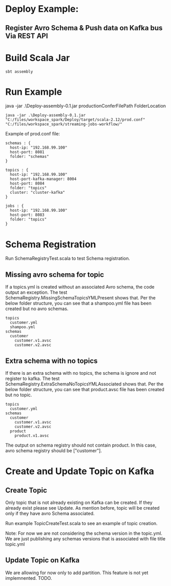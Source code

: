 # Deploy Example:
## Register Avro Schema & Push data on Kafka bus Via REST API 

# Build Scala Jar
````
sbt assembly
````

# Run Example
java -jar .\Deploy-assembly-0.1.jar productionConferFilePath FolderLocation
````
java -jar .\Deploy-assembly-0.1.jar "C:/files/workspace_spark/Deploy/target/scala-2.12/prod.conf" "C:/files/workspace_spark/streaming-jobs-workflow/"
````
 
Example of prod.conf file:
````
schemas : {
  host-ip: "192.168.99.100"
  host-port: 8081
  folder: "schemas"
}

topics : {
  host-ip: "192.168.99.100"
  host-port-kafka-manager: 8004
  host-port: 8084
  folder: "topics"
  cluster: "cluster-kafka"
}

jobs : {
  host-ip: "192.168.99.100"
  host-port: 8083
  folder: "topics"
}
````
 
 
# Schema Registration 
 
 Run SchemaRegistryTest.scala to test Schema registration.

## Missing avro schema for topic  
If a topics.yml is created without an associated Avro schema, the code output an exception.
The test SchemaRegistry.MissingSchemaTopicsYMLPresent shows that.
Per the below folder structure, you can see that a shampoo.yml file has been created but no avro schemas.

````
topics
  customer.yml
  shampoo.yml
schemas
  customer
    customer.v1.avsc
    customer.v2.avsc
````

## Extra schema with no topics
If there is an extra schema with no topics, the schema is ignore and not register to kafka.
The test SchemaRegistry.ExtraSchemaNoTopicsYMLAssociated shows that.
Per the below folder structure, you can see that product.avsc file has been created but no topic.

````
topics
  customer.yml
schemas
  customer
    customer.v1.avsc
    customer.v2.avsc
  product
    product.v1.avsc  
````
The output on schema registry should not contain product.
In this case, avro schema registry should be ["customer"].



 # Create and Update Topic on Kafka
 ## Create Topic
 Only topic that is not already existing on Kafka can be created. If they already exist please see Update.
 As mention before, topic will be created only if they have avro Schema associated.

 Run example TopicCreateTest.scala to see an example of topic creation.

Note: For now we are not considering the schema version in the topic.yml. We are just publishing any schemas versions that 
is associated with file title topic.yml

 ## Update Topic on Kafka
 We are allowing for now only to add partition.
 This feature is not yet implemnented. TODO.